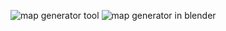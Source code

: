 ![map generator tool](https://i.ibb.co/FXtQZRK/Displacement-map-generator.png)
![map generator in blender](https://i.ibb.co/zQJ0h7X/Displacement-map-exported-in-Blender.png)




